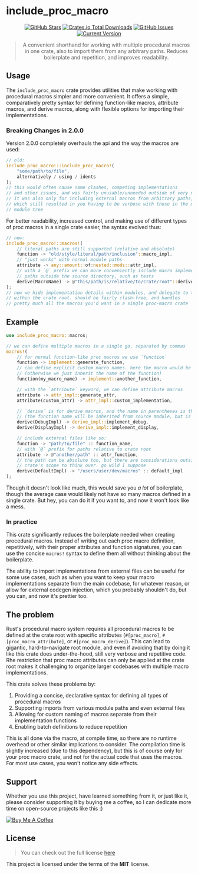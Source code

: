 include_proc_macro
============

<div style="text-align: center;">

[![GitHub Stars](https://img.shields.io/github/stars/orgrinrt/include_proc_macro.svg)](https://github.com/orgrinrt/include_proc_macro/stargazers)
[![Crates.io Total Downloads](https://img.shields.io/crates/d/include_proc_macro)](https://crates.io/crates/include_proc_macro)
[![GitHub Issues](https://img.shields.io/github/issues/orgrinrt/include_proc_macro.svg)](https://github.com/orgrinrt/include_proc_macro/issues)
[![Current Version](https://img.shields.io/badge/version-2.0.0-blue.svg)](https://github.com/orgrinrt/include_proc_macro)

> A convenient shorthand for working with multiple procedural macros in one crate, also to import them from any arbitrary paths. Reduces boilerplate and repetition, and improves readability.

</div>

## Usage

The
`include_proc_macro` crate provides utilities that make working with procedural macros simpler and more convenient. It offers a simple, comparatively pretty syntax for defining function-like macros, attribute macros, and derive macros, along with flexible options for importing their implementations.

### Breaking Changes in 2.0.0

Version 2.0.0 completely overhauls the api and the way the macros are used:

```rust
// old:
include_proc_macro!::include_proc_macro!(
    "some/path/to/file",
    alternatively / using / idents
);
// this would often cause name clashes, competing implementations
// and other issues, and was fairly unusable/unneeded outside of very niche applications.
// it was also only for including external macros from arbitrary paths,
// which still resulted in you having to be verbose with those in the macro crate's 
// module tree
```

For better readability, increased control, and making use of different types of proc macros in a single crate easier, the syntax evolved thus:

```rust
// new:
include_proc_macro!::macros!(
    // literal paths are still supported (relative and absolute)
    function -> "old/style/literal/path/inclusion"::macro_impl,
    // "just works" with normal module paths
    attribute -> any::amount::of:nested::mods::attr_impl,
    // with a `@` prefix we can more conveniently include macro implementations from 
    // paths outside the source directory, such as tests
    derive(MacroName) -> @"this/path/is/relative/to/crate/root"::derive_impl 
);
// now we hide implementation details within modules, and delegate to them
// within the crate root. should be fairly clash-free, and handles
// pretty much all the macros you'd want in a single proc-macro crate
```

## Example

```rust
use include_proc_macro::macros;

// we can define multiple macros in a single go, separated by commas
macros!(
    // for normal function-like proc macros we use `function`
    function -> implement::generate_function,
    // can define explicit custom macro names. here the macro would be `my_macro_name`
    // (otherwise we just inherit the name of the function)
    function(my_macro_name) -> implement::another_function, 

    // with the `attribute` keyword, we can define attribute macros
    attribute -> attr_impl::generate_attr,
    attribute(custom_attr) -> attr_impl::custom_implementation,

    // `derive` is for derive macros, and the name in parentheses is the actual derive name
    // (the function name will be inherited from source module, but is seldom needed)
    derive(DebugImpl) -> derive_impl::implement_debug,
    derive(DisplayImpl) -> derive_impl::implement_display,

    // include external files like so: 
    function -> "path/to/file" :: function_name,
    // with `@` prefix for paths relative to crate root
    attribute -> @"another/path" :: attr_function,
    // the path can be absolute too, but there are considerations outside of this 
    // crate's scope to think over. go wild I suppose
    derive(DefaultImpl) -> "/users/user/dev/macros" :: default_impl
);
```

Though it doesn't look like much, this would save you *a
lot* of boilerplate, though the average case would likely not have so many macros defined in a single crate. But hey, you can do it if you want to, and now it won't look like a mess.

### In practice

This crate significantly reduces the boilerplate needed when creating procedural macros. Instead of writing out each proc macro definition, repetitively, with their proper attributes and function signatures, you can use the concise
`macros!` syntax to define them all without thinking about the boilerplate.

The ability to import implementations from external files can be useful for some use cases, such as when you want to keep your macro implementations separate from the main codebase, for whatever reason, or allow for external codegen injection, which you probably shouldn't do, but you can, and now it's prettier too.

## The problem

Rust's procedural macro system requires all procedural macros to be defined at the crate root with specific attributes (`#[proc_macro]`,
`#[proc_macro_attribute]`, or
`#[proc_macro_derive]`). This can lead to gigantic, hard-to-navigate root module, and even if avoiding that by doing it like this crate does under-the-hood, still very verbose and repetitive code. Rhe restriction that proc macro attributes can only be applied at the crate root makes it challenging to organize larger codebases with multiple macro implementations.

This crate solves these problems by:

1. Providing a concise, declarative syntax for defining all types of procedural macros
2. Supporting imports from various module paths and even external files
3. Allowing for custom naming of macros separate from their implementation functions
4. Enabling batch definitions to reduce repetition

This is all done via the macro, at compile time, so there are no runtime overhead or other similar implications to consider. The compilation time is slightly increased (due to this dependency), but this is of course only for your proc macro crate, and not for the actual code that uses the macros. For most use cases, you won't notice any side effects.

## Support

Whether you use this project, have learned something from it, or just like it, please consider supporting it by buying me a coffee, so I can dedicate more time on open-source projects like this :)

<a href="https://buymeacoffee.com/orgrinrt" target="_blank"><img src="https://www.buymeacoffee.com/assets/img/custom_images/orange_img.png" alt="Buy Me A Coffee" style="height: auto !important;width: auto !important;" ></a>

## License

> You can check out the full license [here](https://github.com/orgrinrt/include_proc_macro/blob/master/LICENSE)

This project is licensed under the terms of the **MIT** license.
